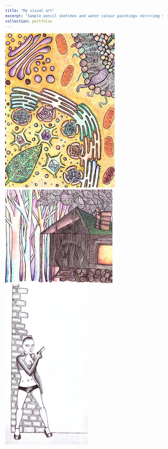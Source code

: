 ```yaml
---
title: "My visual art"
excerpt: "Sample pencil sketches and water colour paintings <br/><img src='/images/cell-.jpg'>"
collection: portfolio
---
```


<img src='/images/cell-.jpg'>
<img src='/images/cabin-.jpg'>
<img src='/images/spy-.jpg'>
